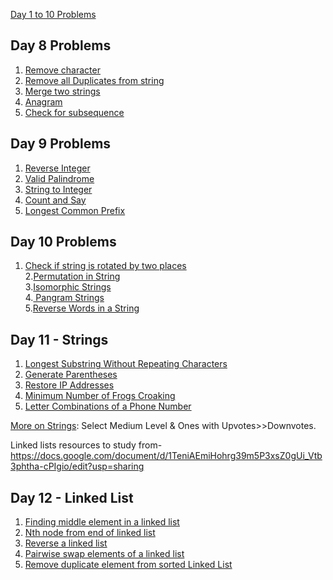 [Day 1 to 10 Problems ](https://github.com/AasthaGithub/DSA_Team12_Uplift_Project/blob/master/ReadME_1to10.md)


## Day 8 Problems
1. [Remove character](https://practice.geeksforgeeks.org/problems/remove-character/0)
2. [Remove all Duplicates from string](https://practice.geeksforgeeks.org/problems/remove-all-duplicates-from-a-given-string/0) <br>
3. [Merge two strings](https://practice.geeksforgeeks.org/problems/merge-two-strings/0) <br>
4. [Anagram](https://practice.geeksforgeeks.org/problems/anagram/0) 
5. [Check for subsequence](https://practice.geeksforgeeks.org/problems/check-for-subsequence/0)

## Day 9 Problems
1. [Reverse Integer](https://leetcode.com/explore/featured/card/top-interview-questions-easy/127/strings/880/)
2. [Valid Palindrome](https://leetcode.com/explore/featured/card/top-interview-questions-easy/127/strings/883/) <br>
3. [String to Integer](https://leetcode.com/explore/featured/card/top-interview-questions-easy/127/strings/884/) <br>
4. [Count and Say](https://leetcode.com/explore/featured/card/top-interview-questions-easy/127/strings/886/)  <br>
5. [Longest Common Prefix](https://leetcode.com/explore/featured/card/top-interview-questions-easy/127/strings/887/) <br>

## Day 10 Problems
1. [Check if string is rotated by two places](https://practice.geeksforgeeks.org/problems/check-if-string-is-rotated-by-two-places/0) <br>
2.[Permutation in String](https://leetcode.com/problems/permutation-in-string/) <br>
3.[Isomorphic Strings](https://leetcode.com/problems/isomorphic-strings/) <br>
4.[ Pangram Strings](https://practice.geeksforgeeks.org/problems/pangram-strings/0) <br>
5.[Reverse Words in a String](https://leetcode.com/problems/reverse-words-in-a-string/) <br>
## Day 11 - Strings

1. [Longest Substring Without Repeating Characters](https://leetcode.com/problems/longest-substring-without-repeating-characters/)
2. [Generate Parentheses](https://leetcode.com/problems/generate-parentheses/)
3. [Restore IP Addresses](https://leetcode.com/problems/restore-ip-addresses/)
4. [Minimum Number of Frogs Croaking](https://leetcode.com/problems/minimum-number-of-frogs-croaking/)
5. [Letter Combinations of a Phone Number](https://leetcode.com/problems/letter-combinations-of-a-phone-number/)<br>

[More on Strings](https://leetcode.com/tag/string/): Select Medium Level & Ones with Upvotes>>Downvotes. <br>

Linked lists resources to study from- https://docs.google.com/document/d/1TeniAEmiHohrg39m5P3xsZ0gUi_Vtb3phtha-cPIgio/edit?usp=sharing
## Day 12 - Linked List
1. [Finding middle element in a linked list](https://practice.geeksforgeeks.org/problems/finding-middle-element-in-a-linked-list/1) <br>
2. [Nth node from end of linked list](https://practice.geeksforgeeks.org/problems/nth-node-from-end-of-linked-list/1) <br>
3. [Reverse a linked list](https://practice.geeksforgeeks.org/problems/reverse-a-linked-list/1) <br>
4. [Pairwise swap elements of a linked list](https://practice.geeksforgeeks.org/problems/pairwise-swap-elements-of-a-linked-list-by-swapping-data/1) <br>
5. [Remove duplicate element from sorted Linked List](https://practice.geeksforgeeks.org/problems/remove-duplicate-element-from-sorted-linked-list/1) <br>


